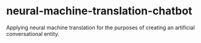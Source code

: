 # neural-machine-translation-chatbot

Applying neural machine translation for the purposes of creating an artificial conversational entity.
   
